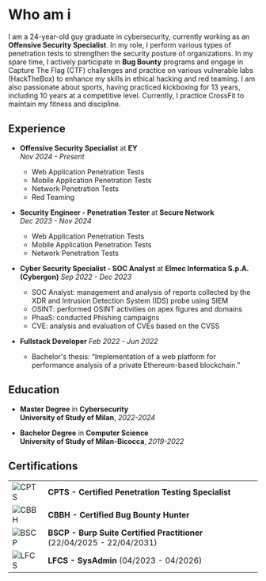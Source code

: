 # Who am i
I am a 24-year-old guy graduate in cybersecurity, currently working as an **Offensive Security Specialist**. In my role, I perform various types of penetration tests to strengthen the security posture of organizations. In my spare time, I actively participate in **Bug Bounty** programs and engage in Capture The Flag (CTF) challenges and practice on various vulnerable labs (HackTheBox) to enhance my skills in ethical hacking and red teaming. I am also passionate about sports, having practiced kickboxing for 13 years, including 10 years at a competitive level. Currently, I practice CrossFit to maintain my fitness and discipline.

## Experience
- **Offensive Security Specialist** at **EY**  
    *Nov 2024 - Present*  
    - Web Application Penetration Tests
    - Mobile Application Penetration Tests
    - Network Penetration Tests
    - Red Teaming

- **Security Engineer - Penetration Tester** at **Secure Network**  
    *Dec 2023 - Nov 2024*  
    - Web Application Penetration Tests
    - Mobile Application Penetration Tests
    - Network Penetration Tests

- **Cyber Security Specialist - SOC Analyst** at **Elmec Informatica S.p.A. (Cybergon)**
    *Sep 2022 - Dec 2023*
    - SOC Analyst: management and analysis of reports collected by the XDR and Intrusion Detection System (IDS) probe using SIEM
    - OSINT: performed OSINT activities on apex figures and domains  
    - PhaaS: conducted Phishing campaigns
    - CVE: analysis and evaluation of CVEs based on the CVSS

- **Fullstack Developer**
    *Feb 2022 - Jun 2022*
    - Bachelor's thesis: “Implementation of a web platform for performance analysis of a private Ethereum-based blockchain.”

## Education
- **Master Degree** in **Cybersecurity**  
    **University of Study of Milan**, *2022-2024*

- **Bachelor Degree** in **Computer Science**  
    **University of Study of Milan-Bicocca**, *2019-2022*

## Certifications

|  |  |
| -------------- | ---- |
| ![CPTS](/images/certs/cpts.png) | **CPTS - Certified Penetration Testing Specialist** |
| ![CBBH](/images/certs/cbbh.png) | **CBBH - Certified Bug Bounty Hunter** |
| ![BSCP](/images/certs/bscp.png) | **BSCP - Burp Suite Certified Practitioner** (22/04/2025 - 22/04/2031) |
| ![LFCS](/images/certs/lfcs.png) | **LFCS - SysAdmin** (04/2023 - 04/2026) |